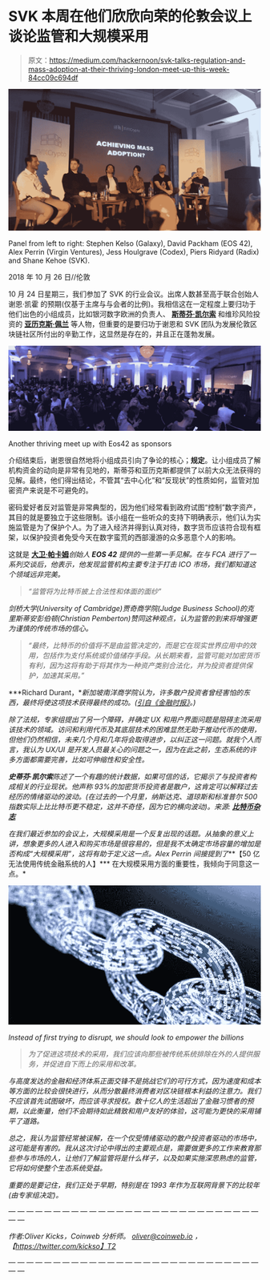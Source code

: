 # SVK 本周在他们欣欣向荣的伦敦会议上谈论监管和大规模采用

> 原文：<https://medium.com/hackernoon/svk-talks-regulation-and-mass-adoption-at-their-thriving-london-meet-up-this-week-84cc09c694df>

![](img/dc9da32070fadbd98adeba21d2de1670.png)

Panel from left to right: Stephen Kelso (Galaxy), David Packham (EOS 42), Alex Perrin (Virgin Ventures), Jess Houlgrave (Codex), Piers Ridyard (Radix) and Shane Kehoe (SVK).

2018 年 10 月 26 日//伦敦

10 月 24 日星期三，我们参加了 SVK 的行业会议。出席人数甚至高于联合创始人谢恩·凯霍 的预期(仅基于主席与与会者的比例)。我相信这在一定程度上要归功于他们出色的小组成员，比如银河数字欧洲的负责人、 [**斯蒂芬·凯尔索**](https://www.linkedin.com/in/stephen-kelso-60a63654/) 和维珍风险投资的 [**亚历克斯·佩兰**](https://www.linkedin.com/in/alexandre-perrin-8/?originalSubdomain=uk) 等人物，但重要的是要归功于谢恩和 SVK 团队为发展伦敦区块链社区所付出的辛勤工作，这显然是存在的，并且正在蓬勃发展。

![](img/2eb52cb0c0b3ed16340096581a017a9f.png)

Another thriving meet up with Eos42 as sponsors

介绍结束后，谢恩很自然地将小组成员引向了争论的核心；**规定**。让小组成员了解机构资金的动向是非常有见地的，斯蒂芬和亚历克斯都提供了以前大众无法获得的见解。最终，他们得出结论，不管其“去中心化”和“反现状”的性质如何，监管对加密资产来说是不可避免的。

密码爱好者反对监管是非常典型的，因为他们经常看到政府试图“控制”数字资产，其目的就是要独立于这些限制。该小组在一些听众的支持下明确表示，他们认为实施监管是为了保护个人。为了进入经济并得到认真对待，数字货币应该符合现有框架，以保护投资者免受今天在数字蛮荒的西部漫游的众多恶意个人的影响。

这就是 [**大卫·帕卡姆**](https://www.linkedin.com/in/davidpackham/)*创始人 **EOS 42** 提供的一些第一手见解。在与 FCA 进行了一系列交谈后，他表示，他发现监管机构主要专注于打击 ICO 市场，我们都知道这个领域远非完美。*

> *“监管将为比特币披上合法性和体面的面纱”*

*剑桥大学(University of Cambridge)贾奇商学院(Judge Business School)的克里斯蒂安彭伯顿(Christian Pemberton)赞同这种观点，认为监管的到来将增强更为谨慎的传统市场的信心。*

> *“最终，比特币的价值将不是由监管决定的，而是它在现实世界应用中的效用，包括作为支付系统或价值储存手段。从长期来看，监管可能对加密货币有利，因为这将有助于将其作为一种资产类别合法化，并为投资者提供保护，加速其采用。”*

***Richard Durant，**新加坡南洋商学院认为，许多散户投资者曾经害怕的东西，最终将使这项技术获得最终的成功。([引自《金融时报》](https://www.ft.com/content/5a9d757e-5836-11e8-bdb7-f6677d2e1ce8)。)*

*除了法规，专家组提出了另一个障碍，并确定 UX 和用户界面问题是阻碍主流采用该技术的领域。访问和利用代币及其底层技术的困难显然无助于推动代币的使用，但他们仍然相信，未来几个月和几年将会取得进步，以纠正这一问题。就我个人而言，我认为 UX/UI 是开发人员最关心的问题之一，因为在此之前，生态系统的许多方面都需要完善，比如可伸缩性和安全性。*

***史蒂芬·凯尔索**陈述了一个有趣的统计数据，如果可信的话，它揭示了与投资者构成相关的行业现状。他声称 93%的加密货币投资者是散户，这肯定可以解释过去经历的情绪驱动的波动。(在过去的一个月里，纳斯达克、道琼斯和标准普尔 500 指数实际上比比特币更不稳定，这并不奇怪，因为它的横向波动)。来源: [**比特币杂志**](https://bitcoinmagazine.com/articles/past-month-bitcoin-has-been-less-volatile-nasdaq-dow-and-sp-500/)*

*在我们最近参加的会议上，大规模采用是一个反复出现的话题。从抽象的意义上讲，想象更多的人进入和购买市场是很容易的，但是我不太确定市场容量的增加是否构成“大规模采用”，这将有助于定义这一点。Alex Perrin 间接提到了***【50 亿无法使用传统金融系统的人】*** 在大规模采用方面的重要性，我倾向于同意这一点。*

*![](img/47b4f9d7f6ca5b29536c17b72f50afed.png)*

*Instead of first trying to disrupt, we should look to empower the billions*

> *为了促进这项技术的采用，我们应该向那些被传统系统排除在外的人提供服务，并促进自下而上的采用和改革。*

*与高度发达的金融和经济体系正面交锋不是挑战它们的可行方式，因为速度和成本等方面的比较会很快进行，从而分散最终消费者对区块链根本利益的注意力。我们不应该首先试图破坏，而应该寻求授权。数十亿人的生活超出了金融习惯者的预期，以此衡量，他们不会期待如此精致和用户友好的体验，这可能为更快的采用铺平了道路。*

*总之，我认为监管经常被误解，在一个仅受情绪驱动的散户投资者驱动的市场中，这可能是有害的。我从这次讨论中得出的主要观点是，需要做更多的工作来教育那些参与市场的人，让他们了解监管将是什么样子，以及如果实施深思熟虑的监管，它将如何使整个生态系统受益。*

*重要的是要记住，我们正处于早期，特别是在 1993 年作为互联网背景下的比较年(由专家组决定)。*

*— — — — — — — — — — — — — — — — — — — — — — — — — — — — — —*

*作者:Oliver Kicks，Coinweb 分析师。 [oliver@coinweb.io](http://oliver@coinweb.io) ，【https://twitter.com/kickso】T2*

*— — — — — — — — — — — — — — — — — — — — — — — — — — — — — —*